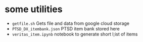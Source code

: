 # some utilities

+ `getfile.sh`  Gets file and data from google cloud storage
+ `PTSD_DX_itembank.json` PTSD item bank stored here 
+ `veritas_item.ipynb` notebook to generate short l;ist of items